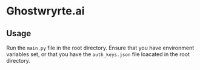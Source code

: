 # Ghostwryrte.ai

## Usage
Run the `main.py` file in the root directory. Ensure that you have environment variables set, or that you have the `auth_keys.json` file loacated in the root directory.
